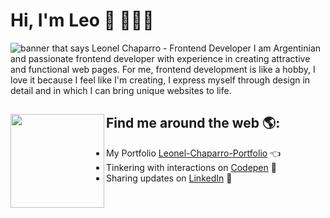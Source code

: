 # Hi, I'm Leo 👋 👨🏻‍💻

<img src="https://ingapp.netlify.app/images/leonel-chaparro.png" alt="banner that says Leonel Chaparro - Frontend Developer">
I am Argentinian and passionate frontend developer with experience in creating attractive and functional web pages. For me, frontend development is like a hobby, I love it because I feel like I'm creating, I express myself through design in detail and in which I can bring unique websites to life.


## Find me around the web 🌎: <a href="https://leonel-chaparro-portfolio.netlify.app"><img align="left" width="150" height="150" src="https://media.giphy.com/media/vqxviVfqGAa14SgeiC/giphy.gif"></a>
- My Portfolio <a href="https://leonel-chaparro-portfolio.netlify.app">Leonel-Chaparro-Portfolio</a> 👈
- Tinkering with interactions on <a href="https://codepen.io/ChaparroAlberto"> Codepen</a> 🏓
- Sharing updates on <a href="https://www.linkedin.com/in/leonel-chaparro/">LinkedIn</a> 💼
